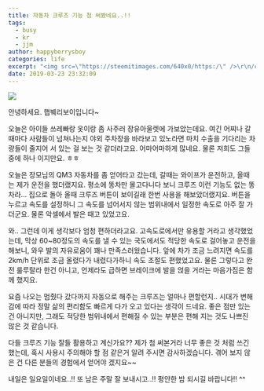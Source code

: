 ```yaml
---
title: 자동차 크루즈 기능 첨 써봤네요..!!
tags:
  - busy
  - kr
  - jjm
author: happyberrysboy
categories: life
excerpt: "<img src=\"https://steemitimages.com/640x0/https:/\" />\r\n/cdn.steemitimages.com/DQmU8hwnAWm29BmczzrLHGfxPhDsUyr8VQwF8UiFdRrFgjY/％EC％83％88％20％ED％8C％8C％EC％9D％BC％202019-02-27％2017.53.44_2.jpg)  안녕하세요. 햅붸리보이입니다~  오늘은 아이들 쓰레빠랑 옷이랑 좀 사주러 장유아울렛에 가보았는데요. 여긴 어찌나 갈때마....."
date: 2019-03-23 23:32:09
---
```


![](https://steemitimages.com/640x0/https://cdn.steemitimages.com/DQmU8hwnAWm29BmczzrLHGfxPhDsUyr8VQwF8UiFdRrFgjY/％EC％83％88％20％ED％8C％8C％EC％9D％BC％202019-02-27％2017.53.44_2.jpg)

안녕하세요. 햅붸리보이입니다~

오늘은 아이들 쓰레빠랑 옷이랑 좀 사주러 장유아울렛에 가보았는데요. 여긴 어찌나 갈때마다 사람들이 넘쳐나는지 야외 주차장을 바라보고 있노라면 마치 수출을 기다리는 차량들이 줄지어 서 있는 걸 보는 것 같더라고요. 어마어마하게 많네요. 물론 저희도 그들 중에 하나 이지만요. ㅎㅎ

오늘은 장모님의 QM3 자동차를 좀 얻어타고 갔는데, 갈때는 와이프가 운전하고, 올때는 제가 운전을 했더랬지요. 평소에 똥차만 몰고다니다 보니 크루즈 이런 기능도 없는 똥차라... 집으로 돌아 올때 크루즈 버튼이 보이길래 한번 사용을 해보았더랬지요. 버튼을 누르고 속도를 설정하니 그 속도를 넘어서지 않는 범위내에서 일정한 속도로 아주 잘 가더군요. 물론 악셀에서 발은 때고 있었고요. 

와.. 그런데 이게 생각보다 엄청 편하더라고요. 고속도로에서만 유용할 거라고 생각했었는데, 막상 60~80정도의 속도를 낼 수 있는 국도에서도 적당한 속도로 걸어놓고 운전을 해보니, 와우 발의 자유로움이 꽤나 만족스러웠습니다. 앞에 차가 조금 느려지면 속도를 2km/h 단위로 조금 올렸다가 내렸다가하니 속도 조절도 편했었고요. 물론 그렇다고 완전 룰루랄라 한건 아니고, 언제라도 급하면 브레이크에 발을 얹을 거라는 마음가짐은 함께 했지요. 

요즘 나오는 멈췄다 갔다까지 자동으로 해주는 크루즈는 얼마나 편할런지.. 시대가 변해 감에 따라 정말 삶의 편리함도 빠르게 다가 오고 있다는 생각이 드네요. 좋은 점만 있는건 아니지만, 그래도 적당한 범위내에서 편해질 수 있는 부분은 편해 지는 것도 나쁘진 않은 것 같습니다. 

다들 크루즈 기능 잘들 활용하고 계신가요?? 
제가 첨 써본거라 너무 좋은 것 처럼 쓰긴 했는데, 혹시 사용시 주의해야 할 점 같은거 알려 주시면 감사하겠습니다.
겪어 보지 않은 건 다른 분들의 경험에서 얻어야 겠지요~~

내일은 일요일이네요..!! 또 남은 주말 잘 보내시고..!! 평안한 밤 되시길 바랍니다!! ^^